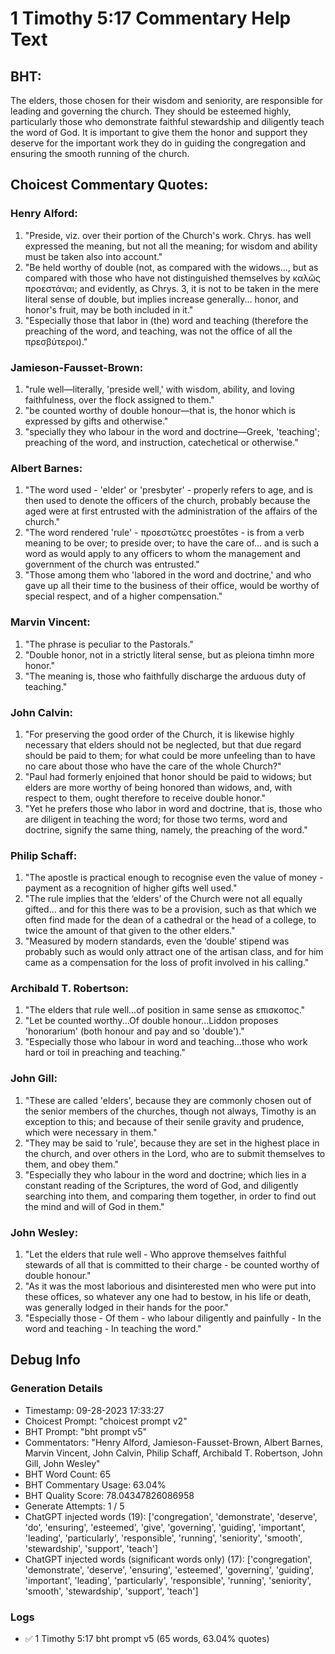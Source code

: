 # 1 Timothy 5:17 Commentary Help Text

## BHT:
The elders, those chosen for their wisdom and seniority, are responsible for leading and governing the church. They should be esteemed highly, particularly those who demonstrate faithful stewardship and diligently teach the word of God. It is important to give them the honor and support they deserve for the important work they do in guiding the congregation and ensuring the smooth running of the church.

## Choicest Commentary Quotes:
### Henry Alford:
1. "Preside, viz. over their portion of the Church's work. Chrys. has well expressed the meaning, but not all the meaning; for wisdom and ability must be taken also into account."
2. "Be held worthy of double (not, as compared with the widows..., but as compared with those who have not distinguished themselves by καλῶς προεστάναι; and evidently, as Chrys. 3, it is not to be taken in the mere literal sense of double, but implies increase generally... honor, and honor's fruit, may be both included in it."
3. "Especially those that labor in (the) word and teaching (therefore the preaching of the word, and teaching, was not the office of all the πρεσβύτεροι)."

### Jamieson-Fausset-Brown:
1. "rule well—literally, 'preside well,' with wisdom, ability, and loving faithfulness, over the flock assigned to them."
2. "be counted worthy of double honour—that is, the honor which is expressed by gifts and otherwise."
3. "specially they who labour in the word and doctrine—Greek, 'teaching'; preaching of the word, and instruction, catechetical or otherwise."

### Albert Barnes:
1. "The word used - 'elder' or 'presbyter' - properly refers to age, and is then used to denote the officers of the church, probably because the aged were at first entrusted with the administration of the affairs of the church."
2. "The word rendered 'rule' - προεστῶτες proestōtes - is from a verb meaning to be over; to preside over; to have the care of... and is such a word as would apply to any officers to whom the management and government of the church was entrusted."
3. "Those among them who 'labored in the word and doctrine,' and who gave up all their time to the business of their office, would be worthy of special respect, and of a higher compensation."

### Marvin Vincent:
1. "The phrase is peculiar to the Pastorals."
2. "Double honor, not in a strictly literal sense, but as pleiona timhn more honor."
3. "The meaning is, those who faithfully discharge the arduous duty of teaching."

### John Calvin:
1. "For preserving the good order of the Church, it is likewise highly necessary that elders should not be neglected, but that due regard should be paid to them; for what could be more unfeeling than to have no care about those who have the care of the whole Church?"
2. "Paul had formerly enjoined that honor should be paid to widows; but elders are more worthy of being honored than widows, and, with respect to them, ought therefore to receive double honor."
3. "Yet he prefers those who labor in word and doctrine, that is, those who are diligent in teaching the word; for those two terms, word and doctrine, signify the same thing, namely, the preaching of the word."

### Philip Schaff:
1. "The apostle is practical enough to recognise even the value of money - payment as a recognition of higher gifts well used."
2. "The rule implies that the ‘elders’ of the Church were not all equally gifted... and for this there was to be a provision, such as that which we often find made for the dean of a cathedral or the head of a college, to twice the amount of that given to the other elders."
3. "Measured by modern standards, even the ‘double’ stipend was probably such as would only attract one of the artisan class, and for him came as a compensation for the loss of profit involved in his calling."

### Archibald T. Robertson:
1. "The elders that rule well...of position in same sense as επισκοπος." 
2. "Let be counted worthy...Of double honour...Liddon proposes 'honorarium' (both honour and pay and so 'double')." 
3. "Especially those who labour in word and teaching...those who work hard or toil in preaching and teaching."

### John Gill:
1. "These are called 'elders', because they are commonly chosen out of the senior members of the churches, though not always, Timothy is an exception to this; and because of their senile gravity and prudence, which were necessary in them."
2. "They may be said to 'rule', because they are set in the highest place in the church, and over others in the Lord, who are to submit themselves to them, and obey them."
3. "Especially they who labour in the word and doctrine; which lies in a constant reading of the Scriptures, the word of God, and diligently searching into them, and comparing them together, in order to find out the mind and will of God in them."

### John Wesley:
1. "Let the elders that rule well - Who approve themselves faithful stewards of all that is committed to their charge - be counted worthy of double honour." 
2. "As it was the most laborious and disinterested men who were put into these offices, so whatever any one had to bestow, in his life or death, was generally lodged in their hands for the poor." 
3. "Especially those - Of them - who labour diligently and painfully - In the word and teaching - In teaching the word."


## Debug Info
### Generation Details
- Timestamp: 09-28-2023 17:33:27
- Choicest Prompt: "choicest prompt v2"
- BHT Prompt: "bht prompt v5"
- Commentators: "Henry Alford, Jamieson-Fausset-Brown, Albert Barnes, Marvin Vincent, John Calvin, Philip Schaff, Archibald T. Robertson, John Gill, John Wesley"
- BHT Word Count: 65
- BHT Commentary Usage: 63.04%
- BHT Quality Score: 78.04347826086958
- Generate Attempts: 1 / 5
- ChatGPT injected words (19):
	['congregation', 'demonstrate', 'deserve', 'do', 'ensuring', 'esteemed', 'give', 'governing', 'guiding', 'important', 'leading', 'particularly', 'responsible', 'running', 'seniority', 'smooth', 'stewardship', 'support', 'teach']
- ChatGPT injected words (significant words only) (17):
	['congregation', 'demonstrate', 'deserve', 'ensuring', 'esteemed', 'governing', 'guiding', 'important', 'leading', 'particularly', 'responsible', 'running', 'seniority', 'smooth', 'stewardship', 'support', 'teach']

### Logs
- ✅ 1 Timothy 5:17 bht prompt v5 (65 words, 63.04% quotes)